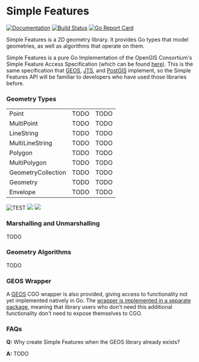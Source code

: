 # Simple Features

[![Documentation](https://img.shields.io/badge/go.dev-reference-007d9c?logo=go&logoColor=white&style=flat)](https://pkg.go.dev/github.com/peterstace/simplefeatures/geom?tab=doc)
[![Build Status](https://github.com/peterstace/simplefeatures/workflows/build/badge.svg)](https://github.com/peterstace/simplefeatures/actions)
[![Go Report
Card](https://goreportcard.com/badge/github.com/peterstace/simplefeatures)](https://goreportcard.com/report/github.com/peterstace/simplefeatures)

Simple Features is a 2D geometry library. It provides Go types that model
geometries, as well as algorithms that operate on them.

Simple Features is a pure Go Implementation of the OpenGIS Consortium's Simple
Feature Access Specification (which can be found
[here](http://www.opengeospatial.org/standards/sfa)). This is the same
specification that [GEOS](https://trac.osgeo.org/geos),
[JTS](https://locationtech.github.io/jts/), and [PostGIS](https://postgis.net/)
implement, so the Simple Features API will be familiar to developers who have
used those libraries before.

### Geometry Types

<table>

<tr>
<td>Point</td>
<td>TODO</td>
<td>TODO</td>
</tr>

<tr>
<td>MultiPoint</td>
<td>TODO</td>
<td>TODO</td>
</tr>

<tr>
<td>LineString</td>
<td>TODO</td>
<td>TODO</td>
</tr>

<tr>
<td>MultiLineString</td>
<td>TODO</td>
<td>TODO</td>
</tr>

<tr>
<td>Polygon</td>
<td>TODO</td>
<td>TODO</td>
</tr>

<tr>
<td>MultiPolygon</td>
<td>TODO</td>
<td>TODO</td>
</tr>

<tr>
<td>GeometryCollection</td>
<td>TODO</td>
<td>TODO</td>
</tr>

<tr>
<td>Geometry</td>
<td>TODO</td>
<td>TODO</td>
</tr>

<tr>
<td>Envelope</td>
<td>TODO</td>
<td>TODO</td>
</tr>

</table>

![TEST](./.hidden/assets/test.svg)
<img src="./.hidden/assets/test.svg?sanitize=true">
<img src="https://raw.githubusercontent.com/peterstace/simplefeatures/revamp_readme/.hidden/assets/test.svg?sanitize=true"/>

### Marshalling and Unmarshalling

TODO

### Geometry Algorithms

TODO

### GEOS Wrapper

A [GEOS](https://www.osgeo.org/projects/geos/) CGO wrapper is also provided,
giving access to functionality not yet implemented natively in Go. The [wrapper
is implemented in a separate
package](https://pkg.go.dev/github.com/peterstace/simplefeatures/geos?tab=doc),
meaning that library users who don't need this additional functionality don't
need to expose themselves to CGO.

### FAQs

**Q:** Why create Simple Features when the GEOS library already exists?

**A:** TODO
